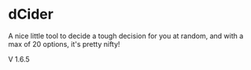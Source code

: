 # dCider
A nice little tool to decide a tough decision for you at random, and with a max of 20 options, it's pretty nifty!

V 1.6.5
